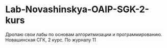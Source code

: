 # Lab-Novashinskya-OAIP-SGK-2-kurs
Дропаю свои лабы по основам алгоритмизации и программированию. Новашинская СГК, 2 курс.
По журналу 11
